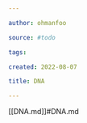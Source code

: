 ```yaml
---

author: ohmanfoo

source: #todo

tags: 

created: 2022-08-07

title: DNA

---
```

[[DNA.md]]#DNA.md